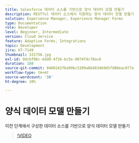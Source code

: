 ```yaml
---
title: Salesforce 데이터 소스를 기반으로 양식 데이터 모델 만들기
description: RESTful 데이터 소스에서 지원하는 양식 데이터 모델 만들기
solution: Experience Manager, Experience Manager Forms
type: Documentation
role: Developer
level: Beginner, Intermediate
version: Cloud Service
feature: Adaptive Forms, Integrations
topic: Development
jira: KT-7149
thumbnail: 331756.jpg
exl-id: 9dcbf06c-6dd0-4f26-bc5e-9074f4c78ac6
duration: 188
source-git-commit: 0400242f6a99bc5209a8b483469d5fd88eac077e
workflow-type: tm+mt
source-wordcount: '38'
ht-degree: 10%

---
```


# 양식 데이터 모델 만들기

이전 단계에서 구성한 데이터 소스를 기반으로 양식 데이터 모델 만들기

>[!VIDEO](https://video.tv.adobe.com/v/331756?quality=12&learn=on)
